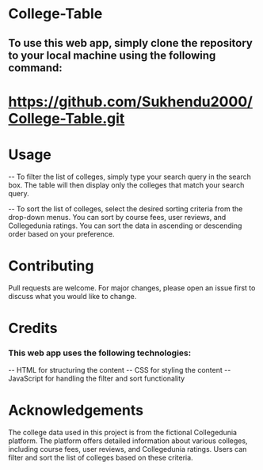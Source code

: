 # College-Table

## To use this web app, simply clone the repository to your local machine using the following command:
#  https://github.com/Sukhendu2000/College-Table.git
# Usage
-- To filter the list of colleges, simply type your search query in the search box. The table will then display only the colleges that match your search query.

-- To sort the list of colleges, select the desired sorting criteria from the drop-down menus. You can sort by course fees, user reviews, and Collegedunia ratings. You can sort the data in ascending or descending order based on your preference.

# Contributing
Pull requests are welcome. For major changes, please open an issue first to discuss what you would like to change.

# Credits
### This web app uses the following technologies:
-- HTML for structuring the content
-- CSS for styling the content
-- JavaScript for handling the filter and sort functionality


# Acknowledgements
The college data used in this project is from the fictional Collegedunia platform. The platform offers detailed information about various colleges, including course fees, user reviews, and Collegedunia ratings. Users can filter and sort the list of colleges based on these criteria.
